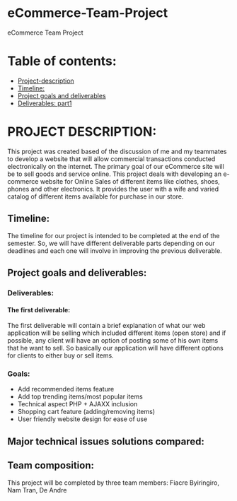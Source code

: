 # eCommerce-Team-Project
eCommerce Team Project


# Table of contents:
- [Project-description](#PROJECT-DESCRIPTION)
- [Timeline:](#Timeline)
- [Project goals and deliverables](#Project-goals-and-deliverables)
- [Deliverables: part1](#deliverables)
# PROJECT DESCRIPTION:
This project was created based of the discussion of me and my teammates to develop a website that will allow commercial transactions conducted electronically on the internet. The primary goal of our eCommerce site will be to sell goods and service online. This project deals with developing an e-commerce website for Online Sales of different items like clothes, shoes, phones and other electronics. It provides the user with a wife and varied catalog of different items available for purchase in our store.

## Timeline: 

The timeline for our project is intended to be completed at the end of the semester. So, we will have different deliverable parts depending on our deadlines and each one will involve in improving the previous deliverable.

## Project goals and deliverables:
### Deliverables:
#### The first deliverable: 
The first deliverable will contain a brief explanation of what our web application will be selling which included different items (open store) and if possible, any client will have an option of posting some of his own items that he want to sell. So basically our application will have different options for clients to either buy or sell items. 
### Goals: 
- Add recommended items feature
- Add top trending items/most popular items
- Technical aspect PHP + AJAXX inclusion
- Shopping cart feature (adding/removing items)
- User friendly website design for ease of use
## Major technical issues solutions compared:
 

## Team composition: 

This project will be completed by three team members: Fiacre Byiringiro, Nam Tran, De Andre
